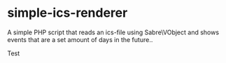 simple-ics-renderer
===================

A simple PHP script that reads an ics-file using Sabre\VObject and shows events that are a set amount of days in the future..

Test
